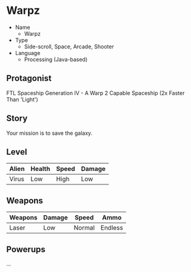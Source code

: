 # Warpz

* Name 
    * Warpz
* Type
    * Side-scroll, Space, Arcade, Shooter
* Language
    * Processing (Java-based)

## Protagonist

FTL Spaceship Generation IV - A Warp 2 Capable Spaceship (2x Faster Than 'Light')

## Story

Your mission is to save the galaxy.

## Level

| Alien  | Health | Speed  | Damage |
|--------|--------|--------|--------|
| Virus  | Low    | High   | Low    |

## Weapons

| Weapons | Damage  | Speed   | Ammo    |
|---------|---------|---------|---------|
| Laser   | Low     | Normal  | Endless |

## Powerups

...

